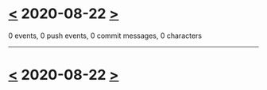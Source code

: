 # [<](2020-08-21.md) 2020-08-22 [>](2020-08-23.md)

0 events, 0 push events, 0 commit messages, 0 characters



---

# [<](2020-08-21.md) 2020-08-22 [>](2020-08-23.md)

